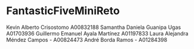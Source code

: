 # FantasticFiveMiniReto
Kevin Alberto Crisostomo A00832188
Samantha Daniela Guanipa Ugas A01703936
Guillermo Emanuel Ayala Martínez A01197833
Laura Alejandra Méndez Campos - A00824473
André Borda Ramos - A01284398
